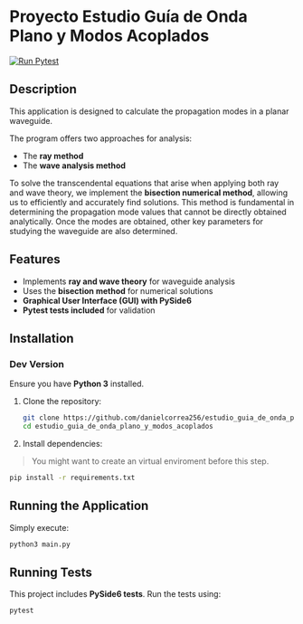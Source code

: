 # Proyecto Estudio Guía de Onda Plano y Modos Acoplados

[![Run Pytest](https://github.com/danielcorrea256/estudio_guia_de_onda_plano_y_modos_acoplados/actions/workflows/tests.yml/badge.svg)](https://github.com/danielcorrea256/estudio_guia_de_onda_plano_y_modos_acoplados/actions/workflows/tests.yml)

## Description

This application is designed to calculate the propagation modes in a planar waveguide.

The program offers two approaches for analysis:
- The **ray method**
- The **wave analysis method**

To solve the transcendental equations that arise when applying both ray and wave theory, we implement the **bisection numerical method**, allowing us to efficiently and accurately find solutions. This method is fundamental in determining the propagation mode values that cannot be directly obtained analytically. Once the modes are obtained, other key parameters for studying the waveguide are also determined.

## Features
- Implements **ray and wave theory** for waveguide analysis
- Uses the **bisection method** for numerical solutions
- **Graphical User Interface (GUI) with PySide6**
- **Pytest tests included** for validation

## Installation

### Dev Version

Ensure you have **Python 3** installed.

1. Clone the repository:
   ```bash
   git clone https://github.com/danielcorrea256/estudio_guia_de_onda_plano_y_modos_acoplados
   cd estudio_guia_de_onda_plano_y_modos_acoplados
   ```

2. Install dependencies:
> You might want to create an virtual enviroment before this step.
   ```bash
   pip install -r requirements.txt
   ```

## Running the Application

Simply execute:
```bash
python3 main.py
```

## Running Tests

This project includes **PySide6 tests**. Run the tests using:
```bash
pytest
```

